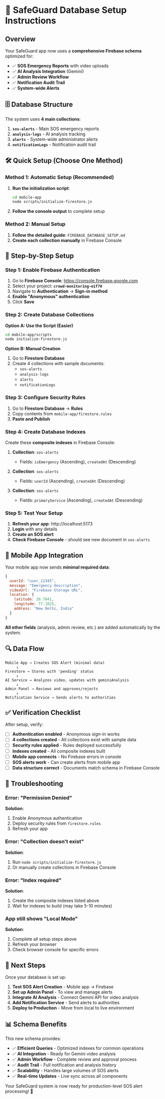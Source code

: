 # 🚨 SafeGuard Database Setup Instructions

## Overview

Your SafeGuard app now uses a **comprehensive Firebase schema** optimized for:
- ✅ **SOS Emergency Reports** with video uploads
- ✅ **AI Analysis Integration** (Gemini)
- ✅ **Admin Review Workflow**
- ✅ **Notification Audit Trail**
- ✅ **System-wide Alerts**

## 🗄️ Database Structure

The system uses **4 main collections**:

1. **`sos-alerts`** - Main SOS emergency reports
2. **`analysis-logs`** - AI analysis tracking
3. **`alerts`** - System-wide administrator alerts  
4. **`notificationLogs`** - Notification audit trail

## 🛠️ Quick Setup (Choose One Method)

### Method 1: Automatic Setup (Recommended)

1. **Run the initialization script**:
   ```bash
   cd mobile-app
   node scripts/initialize-firestore.js
   ```

2. **Follow the console output** to complete setup

### Method 2: Manual Setup

1. **Follow the detailed guide**: `FIREBASE_DATABASE_SETUP.md`
2. **Create each collection manually** in Firebase Console

## 🔧 Step-by-Step Setup

### Step 1: Enable Firebase Authentication

1. Go to **Firebase Console**: https://console.firebase.google.com
2. Select your project: **`crowd-monitoring-e1f70`**
3. Navigate to **Authentication** → **Sign-in method**
4. **Enable "Anonymous" authentication**
5. Click **Save**

### Step 2: Create Database Collections

**Option A: Use the Script (Easier)**
```bash
cd mobile-app/scripts
node initialize-firestore.js
```

**Option B: Manual Creation**
1. Go to **Firestore Database**
2. Create 4 collections with sample documents:
   - `sos-alerts`
   - `analysis-logs`
   - `alerts`
   - `notificationLogs`

### Step 3: Configure Security Rules

1. Go to **Firestore Database** → **Rules**
2. Copy contents from `mobile-app/firestore.rules`
3. **Paste and Publish**

### Step 4: Create Database Indexes

Create these **composite indexes** in Firebase Console:

1. **Collection**: `sos-alerts`
   - Fields: `isEmergency` (Ascending), `createdAt` (Descending)

2. **Collection**: `sos-alerts`
   - Fields: `userId` (Ascending), `createdAt` (Descending)

3. **Collection**: `sos-alerts`
   - Fields: `primaryService` (Ascending), `createdAt` (Descending)

### Step 5: Test Your Setup

1. **Refresh your app**: http://localhost:5173
2. **Login** with any details
3. **Create an SOS alert**
4. **Check Firebase Console** - should see new document in `sos-alerts`

## 📱 Mobile App Integration

Your mobile app now sends **minimal required data**:

```javascript
{
  userId: "user_12345",
  message: "Emergency description",
  videoUrl: "Firebase Storage URL",
  location: {
    latitude: 28.7041,
    longitude: 77.1025,
    address: "New Delhi, India"
  }
}
```

**All other fields** (analysis, admin review, etc.) are added automatically by the system.

## 🔍 Data Flow

```
Mobile App → Creates SOS Alert (minimal data)
     ↓
Firestore → Stores with 'pending' status
     ↓
AI Service → Analyzes video, updates with geminiAnalysis
     ↓
Admin Panel → Reviews and approves/rejects
     ↓
Notification Service → Sends alerts to authorities
```

## ✅ Verification Checklist

After setup, verify:

- [ ] **Authentication enabled** - Anonymous sign-in works
- [ ] **4 collections created** - All collections exist with sample data
- [ ] **Security rules applied** - Rules deployed successfully
- [ ] **Indexes created** - All composite indexes built
- [ ] **Mobile app connects** - No Firebase errors in console
- [ ] **SOS alerts work** - Can create alerts from mobile app
- [ ] **Data structure correct** - Documents match schema in Firebase Console

## 🚫 Troubleshooting

### Error: "Permission Denied"
**Solution**: 
1. Enable Anonymous authentication
2. Deploy security rules from `firestore.rules`
3. Refresh your app

### Error: "Collection doesn't exist"
**Solution**:
1. Run `node scripts/initialize-firestore.js`
2. Or manually create collections in Firebase Console

### Error: "Index required"
**Solution**:
1. Create the composite indexes listed above
2. Wait for indexes to build (may take 5-10 minutes)

### App still shows "Local Mode"
**Solution**:
1. Complete all setup steps above
2. Refresh your browser
3. Check browser console for specific errors

## 🎯 Next Steps

Once your database is set up:

1. **Test SOS Alert Creation** - Mobile app → Firebase
2. **Set up Admin Panel** - To view and manage alerts
3. **Integrate AI Analysis** - Connect Gemini API for video analysis
4. **Add Notification Service** - Send alerts to authorities
5. **Deploy to Production** - Move from local to live environment

## 📊 Schema Benefits

This new schema provides:

- ✅ **Efficient Queries** - Optimized indexes for common operations
- ✅ **AI Integration** - Ready for Gemini video analysis
- ✅ **Admin Workflow** - Complete review and approval process
- ✅ **Audit Trail** - Full notification and analysis history
- ✅ **Scalability** - Handles large volumes of SOS alerts
- ✅ **Real-time Updates** - Live sync across all components

Your SafeGuard system is now ready for production-level SOS alert processing! 🚀
